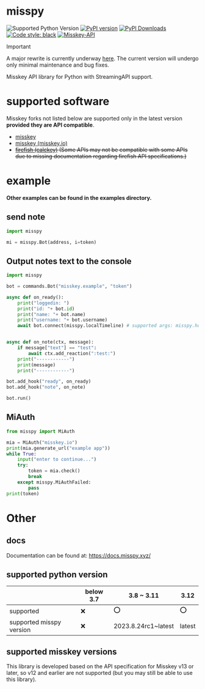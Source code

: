# misspy
![Supported Python Version](https://img.shields.io/pypi/pyversions/misspy?style=flat-square) [![PyPI version](https://badge.fury.io/py/misspy.svg?style=flat-square)](https://badge.fury.io/py/misspy) [![PyPI Downloads](https://img.shields.io/pypi/dm/misspy.svg?style=flat-square)](https://badge.fury.io/py/misspy) 
[![Code style: black](https://img.shields.io/badge/code%20style-black-000000.svg?style=flat-square)](https://github.com/psf/black) 
[![Misskey-API](https://img.shields.io/badge/Misskey-555555.svg?logo=Misskey&style=flat-square)](https://misskey-hub.net)

> [!IMPORTANT]
> A major rewrite is currently underway [here](https://github.com/misspy-dev/misspy-rewrite). The current version will undergo only minimal maintenance and bug fixes.

Misskey API library for Python with StreamingAPI support.

# supported software
Misskey forks not listed below are supported only in the latest version **__provided they are API compatible__**.
* [misskey](https://github.com/misskey-dev/misskey)
* [misskey (misskey.io)](https://github.com/misskeyIO/misskey)
* ~~[firefish (calckey)](https://codeberg.org/firefish/firefish) (Some APIs may not be compatible with some APIs due to missing documentation regarding firefish API specifications.)~~

# example
**Other examples can be found in the examples directory.**

## send note
```python
import misspy

mi = misspy.Bot(address, i=token)
```

## Output notes text to the console
```python
import misspy

bot = commands.Bot("misskey.example", "token")

async def on_ready():
    print("loggedin: ")
    print("id: "+ bot.id)
    print("name: "+ bot.name)
    print("username: "+ bot.username)
    await bot.connect(misspy.localTimeline) # supported args: misspy.homeTimeline, misspy.localTimeline, misspy.socialTimeline or misspy.hybridTimeline, misspy.globalTimeline and Conventional Method


async def on_note(ctx, message):
    if message["text"] == "test":
        await ctx.add_reaction(":test:")
    print("------------")
    print(message)
    print("------------")

bot.add_hook("ready", on_ready)
bot.add_hook("note", on_note)

bot.run()
```

## MiAuth
```python
from misspy import MiAuth

mia = MiAuth("misskey.io")
print(mia.generate_url("example app"))
while True:
    input("enter to continue...")
    try:
        token = mia.check()
        break
    except misspy.MiAuthFailed:
        pass
print(token)
```

# Other

## docs
Documentation can be found at:
https://docs.misspy.xyz/

## supported python version
|                          | below 3.7 | 3.8 ~ 3.11          | 3.12             | 
| ------------------------ | --------- | ------------------- | ---------------- | 
| supported                | ❌        | ⭕                  | ⭕        | 
| supported misspy version | ❌        | 2023.8.24rc1~latest | latest | 

## supported misskey versions
This library is developed based on the API specification for Misskey v13 or later, so v12 and earlier are not supported (but you may still be able to use this library).
